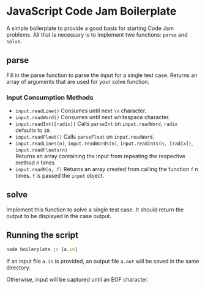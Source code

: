 # JavaScript Code Jam Boilerplate
A simple boilerplate to provide a good basis for starting Code Jam problems.
All that is necessary is to implement two functions: ```parse``` and ```solve```.

## parse
Fill in the parse function to parse the input for a single test case.
Returns an array of arguments that are used for your solve function.

### Input Consumption Methods
- ```input.readLine()``` Consumes until next ```\n``` character.
- ```input.readWord()``` Consumes until next whitespace character.
- ```input.readInt([radix])``` Calls ```parseInt``` on ```input.readWord```, ```radix``` defaults to ```10```.
- ```input.readFloat()``` Calls ```parseFloat``` on ```input.readWord```.
- ```input.readLines(n)```, ```input.readWords(n)```, ```input.readInts(n, [radix])```, ```input.readFloats(n)```  
  Returns an array containing the input from repeating the respective method n times
- ```input.readN(n, f)``` Returns an array created from calling the function ```f``` n times. ```f``` is passed the ```input``` object.

## solve
Implement this function to solve a single test case.
It should return the output to be displayed in the case output.

## Running the script
```javascript
node boilerplate.js [a.in]
```
If an input file ```a.in``` is provided, an output file ```a.out``` will be saved in the same directory.

Otherwise, input will be captured until an EOF character.

